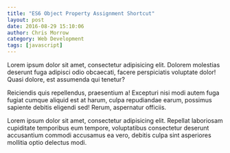 ```yaml
---
title: "ES6 Object Property Assignment Shortcut"
layout: post
date: 2016-08-29 15:10:06
author: Chris Morrow
category: Web Development
tags: [javascript]
---
```


Lorem ipsum dolor sit amet, consectetur adipisicing elit. Dolorem molestias deserunt fuga adipisci odio obcaecati, facere perspiciatis voluptate dolor! Quasi dolore, est assumenda qui tenetur? 

Reiciendis quis repellendus, praesentium a! Excepturi nisi modi autem fuga fugiat cumque aliquid est at harum, culpa repudiandae earum, possimus sapiente debitis eligendi sed! Rerum, aspernatur officiis.


Lorem ipsum dolor sit amet, consectetur adipisicing elit. Repellat laboriosam cupiditate temporibus eum tempore, voluptatibus consectetur deserunt accusantium commodi accusamus ea vero, debitis culpa sint asperiores mollitia optio delectus modi.